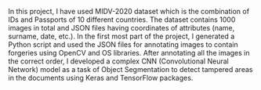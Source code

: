 In this project, I have used MIDV-2020 dataset which is the combination of IDs and Passports of 10 different countries. The dataset contains 1000 images in total and JSON files having coordinates of attributes (name, surname, date, etc.). In the first most part of the project, I generated a Python script and used the JSON files for annotating images to contain forgeries using OpenCV and OS libraries. After annotating all the images in the correct order, I developed a complex CNN (Convolutional Neural Network) model as a task of Object Segmentation to detect tampered areas in the documents using Keras and TensorFlow packages.
